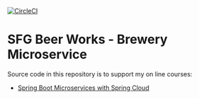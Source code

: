 [![CircleCI](https://dl.circleci.com/status-badge/img/gh/almostprogrammer1/trainMicroservices/tree/main.svg?style=svg)](https://dl.circleci.com/status-badge/redirect/gh/almostprogrammer1/trainMicroservices/tree/main)

# SFG Beer Works - Brewery Microservice

Source code in this repository is to support my on line courses:
* [Spring Boot Microservices with Spring Cloud](https://www.udemy.com/spring-boot-microservices-with-spring-cloud-beginner-to-guru/?couponCode=GIT_HUB2)

